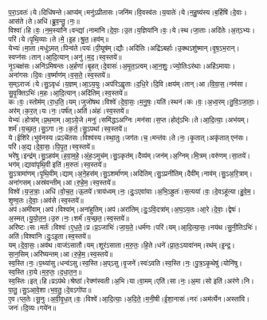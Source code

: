 

  
प॒रा॒ऽवतः॑।ये।दिधि॑षन्ते।आप्य॑म्।मनु॑ऽप्रीतासः।जनि॑म।वि॒वस्व॑तः।य॒यातेः॑।ये।न॒हु॒ष्य॑स्य।ब॒र्हिषि॑।दे॒वाः।आस॑ते।ते।अधि॑।ब्रु॒व॒न्तु॒।नः॒॥  
विश्वा॑।हि।वः॒।न॒म॒स्या॑नि।वन्द्या॑।नामा॑नि।दे॒वाः॒।उ॒त।य॒ज्ञिया॑नि।वः॒।ये।स्थ।जा॒ताः।अदि॑तेः।अ॒त्ऽभ्यः।परि॑।ये।पृ॒थि॒व्याः।ते।मे॒।इ॒ह।श्रु॒त॒।हव॑म्॥  
येभ्यः॑।मा॒ता।मधु॑ऽमत्।पिन्व॑ते।पयः॑।पी॒यूष॑म्।द्यौः।अदि॑तिः।अद्रि॑ऽबर्हाः।उ॒क्थऽशु॑ष्मान्।वृ॒ष॒ऽभ॒रान्।स्वप्न॑सः।तान्।आ॒दि॒त्यान्।अनु॑।म॒द॒।स्व॒स्तये॑॥  
नृ॒ऽचक्ष॑सः।अनि॑ऽमिषन्तः।अ॒र्हणा॑।बृ॒हत्।दे॒वासः॑।अ॒मृ॒त॒ऽत्वम्।आ॒न॒शुः॒।ज्यो॒तिःऽर॑थाः।अहि॑ऽमायाः।अना॑गसः।दि॒वः।व॒र्ष्माण॑म्।व॒स॒ते॒।स्व॒स्तये॑॥  
स॒म्ऽराजः॑।ये।सु॒ऽवृधः॑।य॒ज्ञम्।आ॒ऽय॒युः।अप॑रिऽह्वृताः।द॒धि॒रे।दि॒वि।क्षय॑म्।तान्।आ।वि॒वा॒स॒।नम॑सा।सु॒वृ॒क्तिऽभिः॑।म॒हः।आ॒दि॒त्यान्।अदि॑तिम्।स्व॒स्तये॑॥  
कः।वः॒।स्तोम॑म्।रा॒ध॒ति॒।यम्।जुजो॑षथ।विश्वे॑।दे॒वा॒सः॒।म॒नु॒षः॒।यति॑।स्थन॑।कः।वः॒।अ॒ध्व॒रम्।तु॒वि॒ऽजा॒ताः॒।अर॑म्।क॒र॒त्।यः।नः॒।पर्ष॑त्।अति॑।अंहः॑।स्व॒स्तये॑॥  
येभ्यः॑।होत्रा॑म्।प्र॒थ॒माम्।आ॒ऽये॒जे।मनुः॑।समि॑द्धऽअग्निः।मन॑सा।स॒प्त।होतृ॑ऽभिः।ते।आ॒दि॒त्याः॒।अभ॑यम्।शर्म॑।य॒च्छ॒त॒।सु॒ऽगा।नः॒।क॒र्त॒।सु॒ऽपथा॑।स्व॒स्तये॑॥  
ये।ईशि॑रे।भुव॑नस्य।प्रऽचे॑तसः।विश्व॑स्य।स्था॒तुः।जग॑तः।च॒।मन्त॑वः।ते।नः॒।कृ॒तात्।अकृ॑तात् एन॑सः।परि॑।अ॒द्य।दे॒वा॒सः॒।पि॒पृ॒त॒।स्व॒स्तये॑॥  
भरे॑षु।इन्द्र॑म्।सु॒ऽहव॑म्।ह॒वा॒म॒हे॒।अं॒हः॒ऽमुच॑म्।सु॒ऽकृत॑म्।दैव्य॑म्।जन॑म्।अ॒ग्निम्।मि॒त्रम्।वरु॑णम्।सा॒तये॑।भग॑म्।द्यावा॑पृथि॒वी इति॑।म॒रुतः॑।स्व॒स्तये॑॥  
सु॒ऽत्रामा॑णम्।पृ॒थि॒वीम्।द्याम्।अ॒ने॒हस॑म्।सु॒ऽशर्मा॑णम्।अदि॑तिम्।सु॒ऽप्रनी॑तिम्।दैवी॑म्।नाव॑म्।सु॒ऽअ॒रि॒त्राम्।अना॑गसम्।अस्र॑वन्तीम्।आ।रु॒हे॒म॒।स्व॒स्तये॑॥  
विश्वे॑।य॒ज॒त्राः॒।अधि॑।वो॒च॒त॒।ऊ॒तये॑।त्राय॑ध्वम्।नः॒।दुः॒ऽएवा॑याः।अ॒भि॒ऽह्रुतः॑।स॒त्यया॑।वः॒।दे॒वऽहू॑त्या।हु॒वे॒म॒।शृ॒ण्व॒तः।दे॒वाः॒।अव॑से।स्व॒स्तये॑॥  
अप॑।अमी॑वाम्।अप॑।विश्वा॑म्।अना॑हुतिम्।अप॑।अरा॑तिम्।दुः॒ऽवि॒दत्रा॑म्।अ॒घ॒ऽय॒तः।आ॒रे।दे॒वाः॒।द्वेषः॑।अ॒स्मत्।यु॒यो॒त॒न॒।उ॒रु।नः॒।शर्म॑।य॒च्छ॒त॒।स्व॒स्तये॑॥  
अरि॑ष्टः।सः।मर्तः॑।विश्वः॑।ए॒ध॒ते॒।प्र।प्र॒ऽजाभिः॑।जा॒य॒ते॒।धर्म॑णः।परि॑।यम्।आ॒दि॒त्या॒सः॒।नय॑थ।सु॒नी॒तिऽभिः॑।अति॑।विश्वा॑नि।दुः॒ऽइ॒ता।स्व॒स्तये॑॥  
यम्।दे॒वा॒सः॒।अव॑थ।वाज॑ऽसातौ।यम्।शूर॑ऽसाता।म॒रु॒तः॒।हि॒ते।धने॑।प्रा॒तः॒ऽयावा॑नम्।रथ॑म्।इ॒न्द्र॒।सा॒न॒सिम्।अरि॑ष्यन्तम्।आ।रु॒हे॒म॒।स्व॒स्तये॑॥  
स्व॒स्ति।नः॒।प॒थ्या॑सु।धन्व॑ऽसु।स्व॒स्ति।अ॒प्ऽसु।वृ॒जने॑।स्वः॑ऽवति।स्व॒स्ति।नः॒।पु॒त्र॒ऽकृ॒थेषु॑।योनि॑षु।स्व॒स्ति।रा॒ये।म॒रु॒तः॒।द॒धा॒त॒न॒॥  
स्व॒स्तिः।इत्।हि।प्रऽप॑थे।श्रेष्ठा॑।रेक्ण॑स्वती।अ॒भि।या।वा॒मम्।एति॑।सा।नः॒।अ॒मा।सो इति॑।अर॑णे।नि।पा॒तु॒।सु॒ऽआ॒वे॒शा।भ॒व॒तु॒।दे॒वऽगो॑पा॥  
ए॒व।प्ल॒तेः।सू॒नुः।अ॒वी॒वृ॒ध॒त्।वः॒।विश्वे॑।आ॒दि॒त्याः॒।अ॒दि॒ते॒।म॒नी॒षी।ई॒शा॒नासः॑।नरः॑।अम॑र्त्येन।अस्ता॑वि।जनः॑।दि॒व्यः।गये॑न॥  
